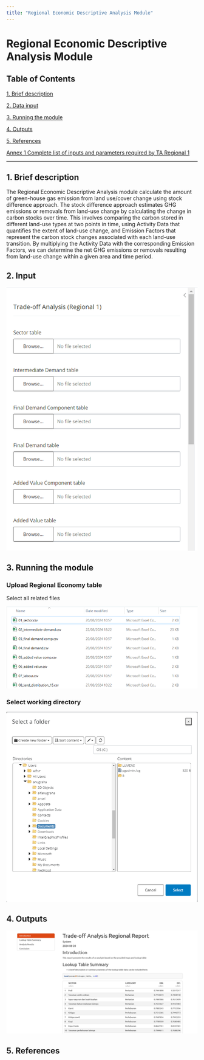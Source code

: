 ```yaml
---
title: "Regional Economic Descriptive Analysis Module"
---
```


# Regional Economic Descriptive Analysis Module

## Table of Contents

[1. Brief description](#_toc_description)

[2. Data input](#_toc_inputs)

[3. Running the module](#_toc_run)

[4. Outputs](#_toc_outputs)

[5. References](#_toc_refs)

[Annex 1 Complete list of inputs and parameters required by TA Regional 1](#_toc_annex)

------------------------------------------------------------------------

## <a name="_toc_description"></a>1. Brief description

The Regional Economic Descriptive Analysis module calculate the amount of green-house gas emission from land use/cover change using stock difference approach. The stock difference approach estimates GHG emissions or removals from land-use change by calculating the change in carbon stocks over time. This involves comparing the carbon stored in different land-use types at two points in time, using Activity Data that quantifies the extent of land-use change, and Emission Factors that represent the carbon stock changes associated with each land-use transition. By multiplying the Activity Data with the corresponding Emission Factors, we can determine the net GHG emissions or removals resulting from land-use change within a given area and time period.

## <a name="_toc_inputs"></a>2. Input

![](www/img/inputs.png)

## <a name="_toc_run"></a>3. Running the module

### Upload Regional Economy table

Select all related files

![](www/img/files.png)

### Select working directory

![](www/img/wd.png)

## <a name="_toc_outputs"></a>4. Outputs 

![](www/img/v1.png)

## <a name="_toc_refs"></a>5. References
<!--
## <a name="_toc_annex"></a>Annex 1 Complete list of inputs and parameters required by the Regional Economic Descriptive Analysis modulle

-->
